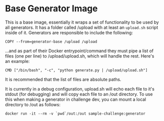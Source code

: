 # Base Generator Image #

This is a base image, essentially it wraps a set of functionality to be 
used by all generators. It has a folder called /upload with at least an
`upload.sh` script inside of it. Generators are responsible to include the
following:

```
COPY --from=generator-base /upload /upload
```

...and as part of their Docker entrypoint/command they must pipe a list of
files (one per line) to /upload/upload.sh, which will handle the rest.
Here's an example:

```
CMD ["/bin/bash", "-c", "python generate.py | /upload/upload.sh"]
```

It is recommended that the list of files are absolute paths.

It is currently in a debug configuration, upload.sh will echo each file to 
it's stdout (for debugging) and will copy each file to an /out directory.
To use this when making a generator in challenge dev, you can mount a local
directory to /out as follows:

```
docker run -it --rm -v `pwd`/out:/out sample-challenge:generator
```

